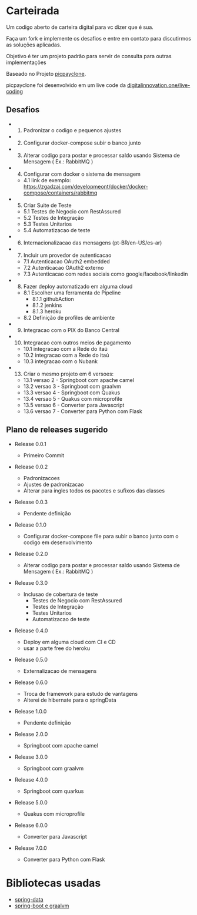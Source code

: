 # Carteirada

Um codigo aberto de carteira digital para vc dizer que é sua.

Faça um fork e implemente os desafios e entre em contato para discutirmos as soluções aplicadas.

Objetivo é ter um projeto padrão para servir de consulta para outras implementações

Baseado no Projeto [picpayclone](https://github.com/cicerojmm/picPayCloneMentoriaDIO).

picpayclone foi desenvolvido em um live code da [digitalinnovation.one/live-coding](https://web.digitalinnovation.one/live-coding)

## Desafios

+ 1. Padronizar o codigo e pequenos ajustes

+ 2. Configurar docker-compose subir o banco junto

+ 3. Alterar codigo para postar e processar saldo usando Sistema de Mensagem ( Ex.: RabbitMQ )

+ 4. Configurar com docker o sistema de mensagem
  + 4.1 link de exemplo: https://zgadzaj.com/developmeont/docker/docker-compose/containers/rabbitmq

+ 5. Criar Suite de Teste
  - 5.1 Testes de Negocio com RestAssured
  - 5.2 Testes de Integração
  - 5.3 Testes Unitarios
  - 5.4 Automatizacao de teste

+ 6. Internacionalizacao das mensagens (pt-BR/en-US/es-ar)

+ 7. Incluir um provedor de autenticacao
  - 7.1 Autenticacao OAuth2 embedded
  - 7.2 Autenticacao OAuth2 externo
  - 7.3 Autenticacao com redes sociais como google/facebook/linkedin

+ 8. Fazer deploy automatizado em alguma cloud
  - 8.1 Escolher uma ferramenta de Pipeline 
    - 8.1.1 githubAction 
    - 8.1.2 jenkins
    - 8.1.3 heroku
  - 8.2 Definição de profiles de ambiente

+ 9. Integracao com o PIX do Banco Central

+ 10. Integracao com outros meios de pagamento
  - 10.1 integracao com a Rede do itaú
  - 10.2 integracao com a Rede do itaú
  - 10.3 integracao com o Nubank

+ 13. Criar o mesmo projeto em 6 versoes:
  - 13.1 versao 2 - Springboot com apache camel 
  - 13.2 versao 3 - Springboot com graalvm
  - 13.3 versao 4 - Springboot com Quakus
  - 13.4 versao 5 - Quakus com microprofile
  - 13.5 versao 6 - Converter para Javascript
  - 13.6 versao 7 - Converter para Python com Flask

## Plano de releases sugerido

* Release 0.0.1
  - Primeiro Commit

* Release 0.0.2
  - Padronizacoes
  - Ajustes de padronizacao
  - Alterar para ingles todos os pacotes e sufixos das classes 

* Release 0.0.3
  - Pendente definição

* Release 0.1.0
  - Configurar docker-compose file para subir o banco junto com o codigo em desenvolvimento

* Release 0.2.0
  - Alterar codigo para postar e processar saldo usando Sistema de Mensagem ( Ex.: RabbitMQ ) 

* Release 0.3.0
  - Inclusao de cobertura de teste
    - Testes de Negocio com RestAssured
    - Testes de Integração
    - Testes Unitarios
    - Automatizacao de teste

* Release 0.4.0
  - Deploy em alguma cloud com CI e CD
  - usar a parte free do heroku 

* Release 0.5.0
  - Externalizacao de mensagens

* Release 0.6.0
  - Troca de framework para estudo de vantagens
  - Alterei de hibernate para o springData

* Release 1.0.0
  - Pendente definição

* Release 2.0.0
  - Springboot com apache camel 

* Release 3.0.0
  - Springboot com graalvm

* Release 4.0.0
  - Springboot com quarkus

* Release 5.0.0
  - Quakus com microprofile
  
* Release 6.0.0
  - Converter para Javascript

* Release 7.0.0
  - Converter para Python com Flask


# Bibliotecas usadas

  - [spring-data](https://docs.spring.io/spring-data/jpa/docs/2.3.2.RELEASE/reference/html/#reference)
  - [spring-boot e graalvm](https://spring.io/blog/2020/04/09/spring-graalvm-native-0-6-0-released)
